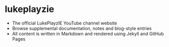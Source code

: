 # lukeplayzie

- The official LukePlayzIE YouTube channel website
- Browse supplemental documentation, notes and blog-style entries
- All content is written in Markdown and rendered using Jekyll and GitHub Pages
